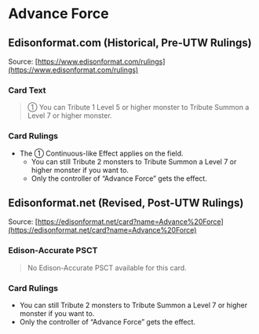 # Advance Force

## Edisonformat.com (Historical, Pre-UTW Rulings)

Source: [https://www.edisonformat.com/rulings](https://www.edisonformat.com/rulings)

### Card Text

> ① You can Tribute 1 Level 5 or higher monster to Tribute Summon a Level 7 or higher monster.

### Card Rulings

*   The ① Continuous-like Effect applies on the field.
    *   You can still Tribute 2 monsters to Tribute Summon a Level 7 or higher monster if you want to.
    *   Only the controller of “Advance Force” gets the effect.

## Edisonformat.net (Revised, Post-UTW Rulings)

Source: [https://edisonformat.net/card?name=Advance%20Force](https://edisonformat.net/card?name=Advance%20Force)

### Edison-Accurate PSCT

> No Edison-Accurate PSCT available for this card.

### Card Rulings

*   You can still Tribute 2 monsters to Tribute Summon a Level 7 or higher monster if you want to.
*   Only the controller of “Advance Force” gets the effect.
            